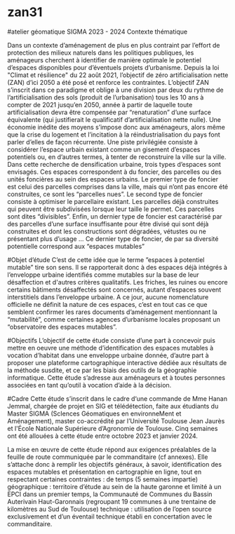 # zan31
#atelier géomatique SIGMA 2023 - 2024
Contexte thématique

Dans un contexte d’aménagement de plus en plus contraint par l’effort de protection des milieux naturels dans les politiques publiques, les aménageurs cherchent à identifier de manière optimale le potentiel d’espaces disponibles pour d’éventuels projets d’urbanisme.
Depuis la loi "Climat et résilience" du 22 août 2021, l’objectif de zéro artificialisation nette (ZAN) d’ici 2050 a été posé et renforce les contraintes. L’objectif ZAN s’inscrit dans ce paradigme et oblige à une division par deux du rythme de l’artificialisation des sols (produit de l’urbanisation) tous les 10 ans à compter de 2021 jusqu’en 2050, année à partir de laquelle toute artificialisation devra être compensée par “renaturation” d’une surface équivalente (qui justifierait le qualificatif d’artificialisation nette nulle).
Une économie inédite des moyens s’impose donc aux aménageurs, alors même que la crise du logement et l’incitation à la réindustrialisation du pays font parler d’elles de façon récurrente. Une piste privilégiée consiste à considérer l’espace urbain existant comme un gisement d’espaces potentiels ou, en d’autres termes, à tenter de reconstruire la ville sur la ville. Dans cette recherche de densification urbaine, trois types d’espaces sont envisagés. Ces espaces correspondent à du foncier, des parcelles ou des unités foncières au sein des espaces urbains. Le premier type de foncier est celui des parcelles comprises dans la ville, mais qui n’ont pas encore été construites, ce sont les “parcelles nues”. Le second type de foncier consiste à optimiser le parcellaire existant. Les parcelles déjà construites qui peuvent être subdivisées lorsque leur taille le permet. Ces parcelles sont dites “divisibles”. Enfin, un dernier type de foncier est caractérisé par des parcelles d’une surface insuffisante pour être divisé qui sont déjà construites et dont les constructions sont dégradées, vétustes ou ne présentant plus d’usage … Ce dernier type de foncier, de par sa diversité potentielle correspond aux “espaces mutables”

#Objet d’étude
C’est de cette idée que le terme ”espaces à potentiel mutable” tire son sens. Il se rapporterait donc à des espaces déjà intégrés à l’enveloppe urbaine identifiés comme mutables sur la base de leur désaffection et d'autres critères qualitatifs. Les friches, les ruines ou encore certains bâtiments désaffectés sont concernés, autant d’espaces souvent interstitiels dans l’enveloppe urbaine. A ce jour, aucune nomenclature officielle ne définit la nature de ces espaces, c’est en tout cas ce que semblent confirmer les rares documents d’aménagement mentionnant la “mutabilité”, comme certaines agences d’urbanisme locales proposant un “observatoire des espaces mutables”. 

#Objectifs
L’objectif de cette étude consiste d’une part à concevoir puis mettre en oeuvre une méthode d’identification des espaces mutables à vocation d’habitat dans une enveloppe urbaine donnée, d’autre part à proposer une plateforme cartographique interactive dédiée aux résultats de la méthode susdite, et ce par les biais des outils de la géographie informatique. Cette étude s’adresse aux aménageurs et à toutes personnes associées en tant qu’outil à vocation d’aide à la décision.


#Cadre
Cette étude s’inscrit dans le cadre d‘une commande de Mme Hanan Jemmal, chargée de projet en SIG et télédétection, faite aux étudiants du Master SIGMA (ScIences Géomatiques en environneMent et Aménagement), master co-accrédité par l’Université Toulouse Jean Jaurès et l'École Nationale Supérieure d’Agronomie de Toulouse. 
Cinq semaines ont été allouées à cette étude entre octobre 2023 et janvier 2024.

La mise en œuvre de cette étude répond aux exigences préalables de la feuille de route communiquée par le commanditaire (cf annexes). Elle s’attache donc à remplir les objectifs généraux, à savoir, identification des espaces mutables et présentation en cartographie en ligne, tout en respectant certaines contraintes : 
de temps (5 semaines impartie)
géographique : territoire d’étude au sein de la haute garonne et limité à un EPCI dans un premier temps, la Communauté de Communes du Bassin Auterivain Haut-Garonnais (regroupant 19 communes à une trentaine de kilomètres au Sud de Toulouse)
technique : utilisation de l’open source exclusivement et d’un éventail technique établi en concertation avec le commanditaire.

